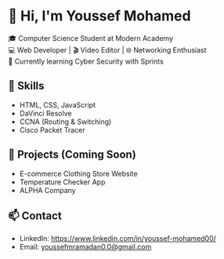 # 👋 Hi, I'm Youssef Mohamed

🎓 Computer Science Student at Modern Academy  
💻 Web Developer | 🎬 Video Editor | 🌐 Networking Enthusiast  
🔐 Currently learning Cyber Security with Sprints

## 🚀 Skills
- HTML, CSS, JavaScript
- DaVinci Resolve
- CCNA (Routing & Switching)
- Cisco Packet Tracer

## 📁 Projects (Coming Soon)
- E-commerce Clothing Store Website
- Temperature Checker App
- ALPHA Company

## 📫 Contact
- LinkedIn: https://www.linkedin.com/in/youssef-mohamed00/
- Email: youssefmramadan0.0@gmail.com
